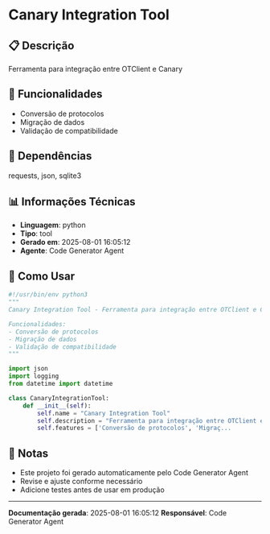 # Canary Integration Tool

## 📋 Descrição

Ferramenta para integração entre OTClient e Canary

## 🎯 Funcionalidades

- Conversão de protocolos
- Migração de dados
- Validação de compatibilidade

## 🔗 Dependências

requests, json, sqlite3

## 📊 Informações Técnicas

- **Linguagem**: python
- **Tipo**: tool
- **Gerado em**: 2025-08-01 16:05:12
- **Agente**: Code Generator Agent

## 🔧 Como Usar

```python
#!/usr/bin/env python3
"""
Canary Integration Tool - Ferramenta para integração entre OTClient e Canary

Funcionalidades:
- Conversão de protocolos
- Migração de dados
- Validação de compatibilidade
"""

import json
import logging
from datetime import datetime

class CanaryIntegrationTool:
    def __init__(self):
        self.name = "Canary Integration Tool"
        self.description = "Ferramenta para integração entre OTClient e Canary"
        self.features = ['Conversão de protocolos', 'Migraç...
```

## 📝 Notas

- Este projeto foi gerado automaticamente pelo Code Generator Agent
- Revise e ajuste conforme necessário
- Adicione testes antes de usar em produção

---

**Documentação gerada**: 2025-08-01 16:05:12
**Responsável**: Code Generator Agent
